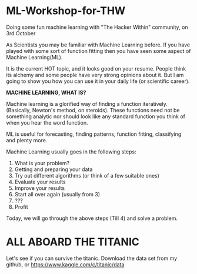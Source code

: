 # ML-Workshop-for-THW
Doing some fun machine learning with "The Hacker Within" community, on 3rd October 


As Scientists you may be familiar with Machine Learning before. If you have played with some sort of function fitting then you have seen some aspect of Machine Learning(ML).

It is the current HOT topic, and it looks good on your resume. People think its alchemy and some people have very strong opinions about it.
But I am going to show you how you can use it in your daily life (or scientific career).

**MACHINE LEARNING, WHAT IS?**

Machine learning is a glorified way of finding a function iteratively. (Basically, Newton's method, on steroids).
These functions need not be something analytic nor should look like any standard function you think of when you hear the word function.

ML is useful for forecasting, finding patterns, function fitting, classifying and plenty more.

Machine Learning usually goes in the following steps:
1. What is your problem?
2. Getting and preparing your data
3. Try out different algorithms (or think of a few suitable ones)
4. Evaluate your results
5. Improve your results
6. Start all over again (usually from 3)
7. ???
8. Profit

Today, we will go through the above steps (Till 4) and solve a problem.

ALL ABOARD THE TITANIC
======================

Let's see if you can survive the titanic. Download the data set from my github, or https://www.kaggle.com/c/titanic/data 







